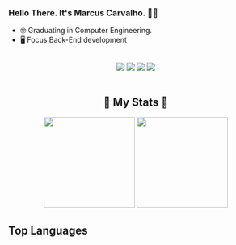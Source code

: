### Hello There. It's Marcus Carvalho. 👋🥰

- 🤓 Graduating in Computer Engineering.
- 🖥️ Focus Back-End development

<br>

<div align="center">
  <a href="https://www.instagram.com/marcuscf10/" target="_blank"><img src="https://img.shields.io/badge/Instagram-E4405F?style=for-the-badge&logo=instagram&logoColor=white"></a>
  <a href="https://www.facebook.com/MarcusCF10/" target="_blank"><img src="https://img.shields.io/badge/Facebook-1877F2?style=for-the-badge&logo=facebook&logoColor=white"></a>
  <a href="https://www.linkedin.com/in/marcusvcferreira/" target="_blank"><img src="https://img.shields.io/badge/LinkedIn-0077B5?style=for-the-badge&logo=linkedin&logoColor=white"></a>
  <a href="mailto:marcusferreiracarvalho@gmail.com" target="_blank"><img src="https://img.shields.io/badge/Gmail-D14836?style=for-the-badge&logo=gmail&logoColor=white"></a>

</div>  
  
<br>

<div align="center">
  <h2>🌟 My Stats 🌟</h2>
  <a href="https://github.com/MarcusCarvalho21"></a>
  <img height="180em" src="https://github-readme-stats.vercel.app/api?username=MarcusCarvalho21&show_icons=true&theme=tokyonight&include_all_commits=true&count_private=true"/>
  <img height="180em" src="https://github-readme-stats.vercel.app/api/top-langs/?username=MarcusCarvalho21&layout=compact&langs_count=7&theme=tokyonight"/>
</div>

  ##
  


## Top Languages
